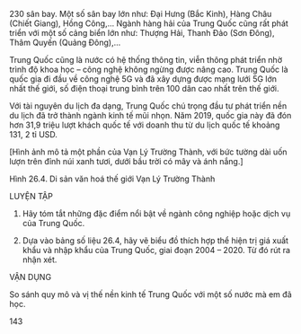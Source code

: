 230 sân bay. Một số sân bay lớn như: Đại Hưng (Bắc Kinh), Hàng Châu (Chiết Giang), Hồng Công,... Ngành hàng hải của Trung Quốc cũng rất phát triển với một số cảng biển lớn như: Thượng Hải, Thanh Đảo (Sơn Đông), Thâm Quyến (Quảng Đông),...

Trung Quốc cũng là nước có hệ thống thông tin, viễn thông phát triển nhờ trình độ khoa học – công nghệ không ngừng được nâng cao. Trung Quốc là quốc gia đi đầu về công nghệ 5G và đã xây dựng được mạng lưới 5G lớn nhất thế giới, số điện thoại trung bình trên 100 dân cao nhất trên thế giới.

Với tài nguyên du lịch đa dạng, Trung Quốc chú trọng đầu tư phát triển nền du lịch đã trở thành ngành kinh tế mũi nhọn. Năm 2019, quốc gia này đã đón hơn 31,9 triệu lượt khách quốc tế với doanh thu từ du lịch quốc tế khoảng 131, 2 tỉ USD.

[Hình ảnh mô tả một phần của Vạn Lý Trường Thành, với bức tường dài uốn lượn trên đỉnh núi xanh tươi, dưới bầu trời có mây và ánh nắng.]

Hình 26.4. Di sản văn hoá thế giới Vạn Lý Trường Thành

LUYỆN TẬP

1. Hãy tóm tắt những đặc điểm nổi bật về ngành công nghiệp hoặc dịch vụ của Trung Quốc.

2. Dựa vào bảng số liệu 26.4, hãy vẽ biểu đồ thích hợp thể hiện trị giá xuất khẩu và nhập khẩu của Trung Quốc, giai đoạn 2004 – 2020. Từ đó rút ra nhận xét.

VẬN DỤNG

So sánh quy mô và vị thế nền kinh tế Trung Quốc với một số nước mà em đã học.

143